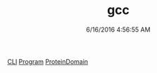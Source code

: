 ﻿---
title: gcc
date: 6/16/2016 4:56:55 AM
---

[CLI](T-gcc.CLI.html)
[Program](T-gcc.Program.html)
[ProteinDomain](T-gcc.ProteinDomain.html)
